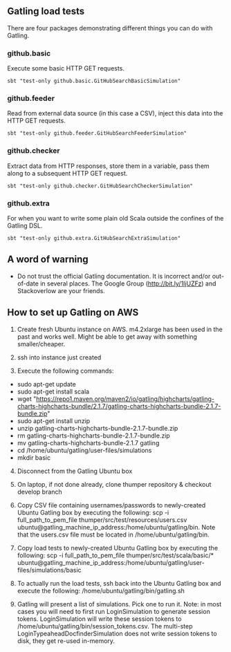 ## Gatling load tests

There are four packages demonstrating different things you can do with Gatling.

### github.basic

Execute some basic HTTP GET requests.

    sbt "test-only github.basic.GitHubSearchBasicSimulation"

### github.feeder

Read from external data source (in this case a CSV), inject this data into the HTTP GET requests.

    sbt "test-only github.feeder.GitHubSearchFeederSimulation"

### github.checker

Extract data from HTTP responses, store them in a variable, pass them along to a subsequent HTTP GET request.

    sbt "test-only github.checker.GitHubSearchCheckerSimulation"

### github.extra

For when you want to write some plain old Scala outside the confines of the Gatling DSL.

    sbt "test-only github.extra.GitHubSearchExtraSimulation"

## A word of warning
* Do not trust the official Gatling documentation. It is incorrect and/or out-of-date in several places. The Google Group (http://bit.ly/1IjUZFz) and Stackoverlow are your friends.

## How to set up Gatling on AWS

1. Create fresh Ubuntu instance on AWS. m4.2xlarge has been used in the past and works well. Might be able to get away with something smaller/cheaper.

2. ssh into instance just created

3. Execute the following commands:

  * sudo apt-get update
  * sudo apt-get install scala
  * wget "https://repo1.maven.org/maven2/io/gatling/highcharts/gatling-charts-highcharts-bundle/2.1.7/gatling-charts-highcharts-bundle-2.1.7-bundle.zip"
  * sudo apt-get install unzip
  * unzip gatling-charts-highcharts-bundle-2.1.7-bundle.zip
  * rm gatling-charts-highcharts-bundle-2.1.7-bundle.zip
  * mv gatling-charts-highcharts-bundle-2.1.7 gatling
  * cd /home/ubuntu/gatling/user-files/simulations
  * mkdir basic

4. Disconnect from the Gatling Ubuntu box

5. On laptop, if not done already, clone thumper repository & checkout develop branch

6. Copy CSV file containing usernames/passwords to newly-created Ubuntu Gatling box by executing the following: scp -i full_path_to_pem_file thumper/src/test/resources/users.csv ubuntu@gatling_machine_ip_address:/home/ubuntu/gatling/bin. Note that the users.csv file must be located in /home/ubuntu/gatling/bin.

7. Copy load tests to newly-created Ubuntu Gatling box by executing the following: scp -i full_path_to_pem_file thumper/src/test/scala/basic/* ubuntu@gatling_machine_ip_address:/home/ubuntu/gatling/user-files/simulations/basic

8. To actually run the load tests, ssh back into the Ubuntu Gatling box and execute the following: /home/ubuntu/gatling/bin/gatling.sh

9. Gatling will present a list of simulations. Pick one to run it. Note: in most cases you will need to first run LoginSimulation to generate session tokens. LoginSimulation will write these session tokens to /home/ubuntu/gatling/bin/session_tokens.csv. The multi-step LoginTypeaheadDocfinderSimulation does not write session tokens to disk, they get re-used in-memory.
